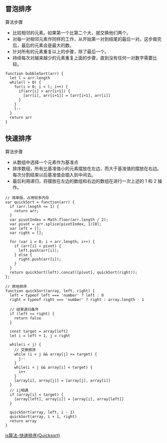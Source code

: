 ## 冒泡排序

算法步骤

- 比较相邻的元素。如果第一个比第二个大，就交换他们两个。
- 对每一对相邻元素作同样的工作，从开始第一对到结尾的最后一对。这步做完后，最后的元素会是最大的数。
- 针对所有的元素重复以上的步骤，除了最后一个。
- 持续每次对越来越少的元素重复上面的步骤，直到没有任何一对数字需要比较。

```
function bubbleSort(arr) {
  let l = arr.length
  while(l > 0) {
    for(i = 0; i < l; i++) {
      if(arr[i] > arr[i+1]) {
        [arr[i], arr[i+1]] = [arr[i+1], arr[i]]
      }
    }
    l--
  }
  return arr
}
```

## 快速排序

算法步骤

- 从数组中选择一个元素作为基准点
- 排序数组，所有比基准值小的元素摆放在左边，而大于基准值的摆放在右边。每次分割结束以后基准值会插入到中间去。
- 最后利用递归，将摆放在左边的数组和右边的数组在进行一次上述的 1 和 2 操作。

```
// 简单版，占用较多内存
var quickSort = function(arr) {
  if (arr.length <= 1) {
    return arr;
  }
  var pivotIndex = Math.floor(arr.length / 2);
  var pivot = arr.splice(pivotIndex, 1)[0];
  var left = [];
  var right = [];

  for (var i = 0; i < arr.length; i++) {
    if (arr[i] < pivot) {
      left.push(arr[i]);
    } else {
      right.push(arr[i]);
    }
  }
  return quickSort(left).concat([pivot], quickSort(right));
};

// 原地排序
function quickSort(array, left, right) {
  left = typeof left === 'number' ? left : 0
  right = typeof right === 'number' ? right : array.length - 1
  
  // 结束递归条件
  if (left >= right) {
    return false
  }

  const target = array[left]
  let i = left + 1, j = right

  while(i < j) {
    // 交换排序
    while (i < j && array[j] >= target) {
      j--
    }
    while(i < j && array[i] < target) {
      i++
    }
    [array[i], array[j]] = [array[j], array[i]]
  }
  // ij相遇
  if (array[i] < target) {
    [array[left], array[i]] = [array[i], array[left]]
  }
  
  quickSort(array, left, i - 1)
  quickSort(array, i + 1, right)
  return array
}
```

[js算法-快速排序(Quicksort)](https://segmentfault.com/a/1190000017814119)